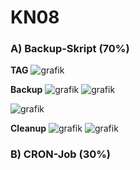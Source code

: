 # KN08

### A) Backup-Skript (70%)
**TAG**
![grafik](https://github.com/user-attachments/assets/a87bd286-31e7-4961-b9fa-f33483d259b4)

**Backup**
![grafik](https://github.com/user-attachments/assets/641a05d2-3bea-483b-b930-4e791f0c7e4e)
![grafik](https://github.com/user-attachments/assets/2f1b5ede-e9a9-4a96-b164-97d0e06efd39)

![grafik](https://github.com/user-attachments/assets/cff9b450-328b-4325-bb0f-0b7972815cf6)

**Cleanup**
![grafik](https://github.com/user-attachments/assets/da3c0396-90e8-4ced-ad84-ad4027098020)
![grafik](https://github.com/user-attachments/assets/3da93caf-483f-4f1f-9047-08ffbf168bc1)

### B) CRON-Job (30%)
